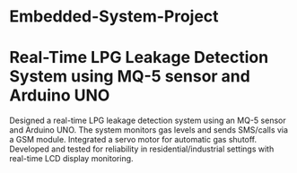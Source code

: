 # Embedded-System-Project
# Real-Time LPG Leakage Detection System using MQ-5 sensor and Arduino UNO
Designed a real-time LPG leakage detection system using an MQ-5 sensor and Arduino UNO. The system monitors gas levels and sends SMS/calls via a GSM module. Integrated a servo motor for automatic gas shutoff. Developed and tested for reliability in residential/industrial settings with real-time LCD display monitoring.
